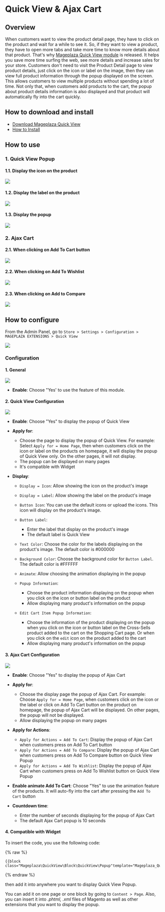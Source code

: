 # Quick View & Ajax Cart
## Overview

When customers want to view the product detail page, they have to click on the product and wait for a while to see it. So, if they want to view a product, they have to open more tabs and take more time to know more details about that product. That's why [Mageplaza Quick View module](https://www.mageplaza.com/magento-2-quick-view/) is released. It helps you save more time surfing the web, see more details and increase sales for your store. Customers don't need to visit the Product Detail page to view product details, just click on the icon or label on the image, then they can view full product information through the popup displayed on the screen. This allows customers to view multiple products without spending a lot of time. Not only that, when customers add products to the cart, the popup about product details information is also displayed and that product will automatically fly into the cart quickly.

## How to download and install

- [Download Mageplaza Quick View](https://www.mageplaza.com/magento-2-quick-view/)
- [How to Install](https://www.mageplaza.com/install-magento-2-extension/)


## How to use
### 1. Quick View Popup
#### 1.1. Display the icon on the product

![](https://i.imgur.com/kh53PzJ.png)

#### 1.2. Display the label on the product

![](https://i.imgur.com/4v7yimD.png)

#### 1.3. Display the popup

![](https://i.imgur.com/KM8xWXz.png)

### 2. Ajax Cart
#### 2.1. When clicking on Add To Cart button

![](https://i.imgur.com/dVq815g.png)

#### 2.2. When clicking on Add To Wishlist

![](https://i.imgur.com/twBFZLK.png)

#### 2.3. When clicking on Add to Compare

![](https://i.imgur.com/0PtMlIB.png)

## How to configure

From the Admin Panel, go to `Store > Settings > Configuration > MAGEPLAZA EXTENSIONS > Quick View`

![](https://i.imgur.com/qfd1ptJ.png)

### Configuration
#### 1. General
![](https://i.imgur.com/dKADlL3.png)

- **Enable**: Choose "Yes' to use the feature of this module.

#### 2. Quick View Configuration
![](https://i.imgur.com/zbSVcaF.png)

- **Enable**: Choose "Yes" to display the popup of Quick View
- **Apply for**:
  - Choose the page to display the popup of Quick View. For example: Select `Apply for = Home Page`, then when customers click on the icon or label on the products on homepage, it will display the popup of Quick View only. On the other pages, it will not display.
  - The popup can be displayed on many pages
  - It's compatible with Widget
  
- **Display**:
  - `Display = Icon`: Allow showing the icon on the product's image
  - `Display = Label`: Allow showing the label on the product's image
  - `Button Icon`: You can use the default icons or upload the icons. This icon will display on the product's image.
  - `Button Label`: 
    - Enter the label that display on the product's image
    - The default label is Quick View
    
  - `Text Color`: Choose the color for the labels displaying on the product's image. The default color is #000000
  - `Background Color`: Choose the background color for `Button Label`. The default color is #FFFFFF
  - `Animate`: Allow choosing the animation displaying in the popup
  - `Popup Information`:
    - Choose the product information displaying on the popup when you click on the icon or button label on the product
    - Allow displaying many product's information on the popup
    
  - `Edit Cart Item Popup Information`:
    - Choose the information of the product displaying on the popup when you click on the icon or button label on the Cross-Sells product added to the cart on the Shopping Cart page. Or when you click on the `edit` icon on the product added to the cart
    - Allow displaying many product's information on the popup
    
#### 3. Ajax Cart Configuration
![](https://i.imgur.com/pAem8uJ.png)

- **Enable**: Choose "Yes" to display the popup of Ajax Cart
- **Apply for**:
  - Choose the display page the popup of Ajax Cart. For example: Choose `Apply for = Home Page`, when customers click on the icon or the label or click on Add To Cart button on the product on homepage, the popup of Ajax Cart will be displayed. On other pages, the popup will not be displayed.
  - Allow displaying the popup on many pages
  
- **Apply for Actions**:
  - `Apply for Actions = Add To Cart`: Display the popup of Ajax Cart when customers press on Add To Cart button
  - `Apply for Actions = Add To Compare`: Display the popup of Ajax Cart when customers press on Add To Compare button on Quick View Popup
  - `Apply for Actions = Add To Wishlist`: Display the popup of Ajax Cart when customers press on Add To Wishlist button on Quick View Popup
  
- **Enable animate Add To Cart**: Choose "Yes" to use the animation feature of the products. It will auto-fly into the cart after pressing the `Add To Cart` button
- **Countdown time**:
  - Enter the number of seconds displaying for the popup of Ajax Cart
  - The default Ajax Cart popup is 10 seconds

#### 4. Compatible with Widget
To insert the code, you use the following code: 

{% raw %}
```
{{block class="Mageplaza\QuickView\Block\QuickView\Popup"template="Mageplaza_QuickView::quickview/widget/button.phtml"}}

```
{% endraw %}

then add it into anywhere you want to display Quick View Popup. 

You can add it on one page or one block by going to `Content > Page`. Also, you can insert it into *.phtml, .xml* files of Magento as well as other extensions that you want to display the popup.




